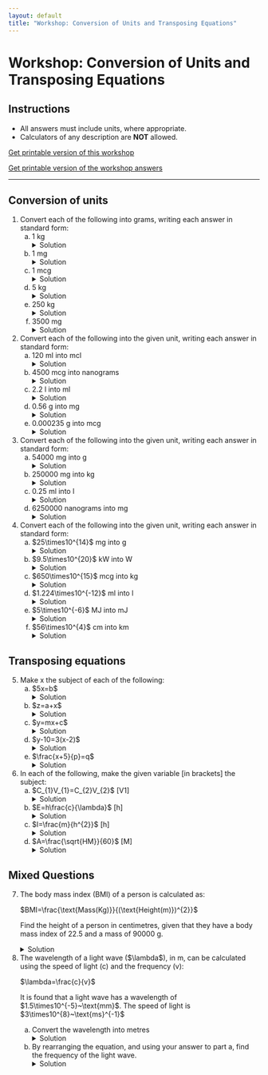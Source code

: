 ```yaml
---
layout: default
title: "Workshop: Conversion of Units and Transposing Equations"
---
```


<h1>Workshop: Conversion of Units and Transposing Equations</h1>

<div class="instructions">
    <h2>Instructions</h2>
    <ul>
        <li>All answers must include units, where appropriate.</li>
        <li>Calculators of any description are <strong>NOT</strong> allowed.</li>
    </ul>
</div>
<p><a href="pha4010y_ws2.pdf">Get printable version of this workshop</a></p>
<p><a href="pha4010y_ws2_answers.pdf">Get printable version of the workshop answers</a></p>
<hr>

<h2>Conversion of units</h2>
<ol>
    <li>Convert each of the following into grams, writing each answer in standard form:
        <ol type="a">
            <li>1 kg
                <details class="solution-details">
                    <summary>Solution</summary>
                    <div class="solution-content">
                        <p>$\textbf{$1 \times 10^{3}~\text{g}$}$</p>
                    </div>
                </details>
            </li>
            <li>1 mg
                <details class="solution-details">
                    <summary>Solution</summary>
                    <div class="solution-content">
                        <p>$\textbf{$1 \times 10^{-3}~\text{g}$}$</p>
                    </div>
                </details>
            </li>
            <li>1 mcg
                <details class="solution-details">
                    <summary>Solution</summary>
                    <div class="solution-content">
                        <p>$\textbf{$1 \times 10^{-6}~\text{g}$}$</p>
                    </div>
                </details>
            </li>
            <li>5 kg
                <details class="solution-details">
                    <summary>Solution</summary>
                    <div class="solution-content">
                        <p>$\textbf{$5 \times 10^{3}~\text{g}$}$</p>
                    </div>
                </details>
            </li>
            <li>250 kg
                <details class="solution-details">
                    <summary>Solution</summary>
                    <div class="solution-content">
                        <p>$250~\text{kg} = \textbf{$2.5 \times 10^{5}~\text{g}$}$</p>
                    </div>
                </details>
            </li>
            <li>3500 mg
                <details class="solution-details">
                    <summary>Solution</summary>
                    <div class="solution-content">
                        <p>$3500~\text{mg} = \textbf{$3.5 \times 10^{0}~\text{g}$}$</p>
                    </div>
                </details>
            </li>
        </ol>
    </li>
    <li>Convert each of the following into the given unit, writing each answer in standard form:
        <ol type="a">
            <li>120 ml into mcl
                <details class="solution-details">
                    <summary>Solution</summary>
                    <div class="solution-content">
                        <p>$120~\text{ml} = \textbf{$1.2 \times 10^{5}~\text{mcl}$}$</p>
                    </div>
                </details>
            </li>
            <li>4500 mcg into nanograms
                <details class="solution-details">
                    <summary>Solution</summary>
                    <div class="solution-content">
                        <p>$4500~\text{mcg} = \textbf{$4.5 \times 10^{6}~\text{ng}$}$</p>
                    </div>
                </details>
            </li>
            <li>2.2 l into ml
                <details class="solution-details">
                    <summary>Solution</summary>
                    <div class="solution-content">
                        <p>$2.2~\text{l} = \textbf{$2.2 \times 10^{3}~\text{ml}$}$</p>
                    </div>
                </details>
            </li>
            <li>0.56 g into mg
                <details class="solution-details">
                    <summary>Solution</summary>
                    <div class="solution-content">
                        <p>$0.56~\text{g} = \textbf{$5.6 \times 10^{2}~\text{mg}$}$</p>
                    </div>
                </details>
            </li>
            <li>0.000235 g into mcg
                <details class="solution-details">
                    <summary>Solution</summary>
                    <div class="solution-content">
                        <p>$0.000235~\text{g} = \textbf{$2.35 \times 10^{2}~\text{mcg}$}$</p>
                    </div>
                </details>
            </li>
        </ol>
    </li>
    <li>Convert each of the following into the given unit, writing each answer in standard form:
        <ol type="a">
            <li>54000 mg into g
                <details class="solution-details">
                    <summary>Solution</summary>
                    <div class="solution-content">
                        <p>$54000~\text{mg} = \textbf{$5.4 \times 10^{1}~\text{g}$}$</p>
                    </div>
                </details>
            </li>
            <li>250000 mg into kg
                <details class="solution-details">
                    <summary>Solution</summary>
                    <div class="solution-content">
                        <p>$250000~\text{mg} = \textbf{$2.5 \times 10^{-1}~\text{kg}$}$</p>
                    </div>
                </details>
            </li>
            <li>0.25 ml into l
                <details class="solution-details">
                    <summary>Solution</summary>
                    <div class="solution-content">
                        <p>$0.25~\text{ml} = \textbf{$2.5 \times 10^{-4}~\text{l}$}$</p>
                    </div>
                </details>
            </li>
            <li>6250000 nanograms into mg
                <details class="solution-details">
                    <summary>Solution</summary>
                    <div class="solution-content">
                        <p>$6250000~\text{nanograms} = \textbf{$6.25 \times 10^{0}~\text{mg}$}$</p>
                    </div>
                </details>
            </li>
        </ol>
    </li>
    <li>Convert each of the following into the given unit, writing each answer in standard form:
        <ol type="a">
            <li>$25\times10^{14}$ mg into g
                <details class="solution-details">
                    <summary>Solution</summary>
                    <div class="solution-content">
                        <p>$25 \times 10^{14}~\text{mg} = \textbf{$2.5 \times 10^{12}~\text{g}$}$</p>
                    </div>
                </details>
            </li>
            <li>$9.5\times10^{20}$ kW into W
                <details class="solution-details">
                    <summary>Solution</summary>
                    <div class="solution-content">
                        <p>$9.5 \times 10^{20}~\text{kW} = \textbf{$9.5 \times 10^{23}~\text{W}$}$</p>
                    </div>
                </details>
            </li>
            <li>$650\times10^{15}$ mcg into kg
                <details class="solution-details">
                    <summary>Solution</summary>
                    <div class="solution-content">
                        <p>$650 \times 10^{15}~\text{mcg} = \textbf{$6.5 \times 10^{8}~\text{kg}$}$</p>
                    </div>
                </details>
            </li>
            <li>$1.224\times10^{-12}$ ml into l
                <details class="solution-details">
                    <summary>Solution</summary>
                    <div class="solution-content">
                        <p>$1.224 \times 10^{-12}~\text{ml} = \textbf{$1.224 \times 10^{-15}~\text{l}$}$</p>
                    </div>
                </details>
            </li>
            <li>$5\times10^{-6}$ MJ into mJ
                <details class="solution-details">
                    <summary>Solution</summary>
                    <div class="solution-content">
                        <p>$5 \times 10^{-6}~\text{MJ} = \textbf{$5 \times 10^{3}~\text{mJ}$}$</p>
                    </div>
                </details>
            </li>
            <li>$56\times10^{4}$ cm into km
                <details class="solution-details">
                    <summary>Solution</summary>
                    <div class="solution-content">
                        <p>$56 \times 10^{4}~\text{cm} = \textbf{$5.6 \times 10^{0}~\text{km}$}$</p>
                    </div>
                </details>
            </li>
        </ol>
    </li>
</ol>

<h2>Transposing equations</h2>
<ol start="5">
    <li>Make x the subject of each of the following:
        <ol type="a">
            <li>$5x=b$
                <details class="solution-details">
                    <summary>Solution</summary>
                    <div class="solution-content">
                        <p>$\frac{5x}{5}=\frac{b}{5}$</p>
                        <p>$\implies \textbf{$x=\frac{b}{5}$}$</p>
                    </div>
                </details>
            </li>
            <li>$z=a+x$
                <details class="solution-details">
                    <summary>Solution</summary>
                    <div class="solution-content">
                        <p>$z-a=a+x-a$</p>
                        <p>$\implies \textbf{$x=z-a$}$</p>
                    </div>
                </details>
            </li>
            <li>$y=mx+c$
                <details class="solution-details">
                    <summary>Solution</summary>
                    <div class="solution-content">
                        <p>$y-c=mx+c-c$</p>
                        <p>$y-c=mx$</p>
                        <p>$\frac{y-c}{m}=\frac{mx}{m}$</p>
                        <p>$\implies \textbf{$x=\frac{y-c}{m}$}$</p>
                    </div>
                </details>
            </li>
            <li>$y-10=3(x-2)$
                <details class="solution-details">
                    <summary>Solution</summary>
                    <div class="solution-content">
                        <p>$y-10=3x-6$</p>
                        <p>$y-10+6=3x$</p>
                        <p>$\frac{y-4}{3}=x$</p>
                        <p>$\implies \textbf{$x=\frac{y-4}{3}$}$</p>
                    </div>
                </details>
            </li>
            <li>$\frac{x+5}{p}=q$
                <details class="solution-details">
                    <summary>Solution</summary>
                    <div class="solution-content">
                        <p>$x+5=pq$</p>
                        <p>$\implies \textbf{$x=pq-5$}$</p>
                    </div>
                </details>
            </li>
        </ol>
    </li>
    <li>In each of the following, make the given variable [in brackets] the subject:
        <ol type="a">
            <li>$C_{1}V_{1}=C_{2}V_{2}$ [V1]
                <details class="solution-details">
                    <summary>Solution</summary>
                    <div class="solution-content">
                        <p>$\frac{C_{1}V_{1}}{C_{1}}=\frac{C_{2}V_{2}}{C_{1}}$</p>
                        <p>$\implies \textbf{$V_{1}=\frac{C_{2}V_{2}}{C_{1}}$}$</p>
                    </div>
                </details>
            </li>
            <li>$E=h\frac{c}{\lambda}$ [h]
                <details class="solution-details">
                    <summary>Solution</summary>
                    <div class="solution-content">
                        <p>$E\lambda=hc$</p>
                        <p>$\frac{E\lambda}{c}=h$</p>
                        <p>$\implies \textbf{$h=\frac{E\lambda}{c}$}$</p>
                    </div>
                </details>
            </li>
            <li>$I=\frac{m}{h^{2}}$ [h]
                <details class="solution-details">
                    <summary>Solution</summary>
                    <div class="solution-content">
                        <p>$Ih^{2}=m$</p>
                        <p>$h^{2}=\frac{m}{I}$</p>
                        <p>$\implies \textbf{$h=\sqrt{\frac{m}{I}}$}$</p>
                    </div>
                </details>
            </li>
            <li>$A=\frac{\sqrt{HM}}{60}$ [M]
                <details class="solution-details">
                    <summary>Solution</summary>
                    <div class="solution-content">
                        <p>$60A=\sqrt{HM}$</p>
                        <p>$(60A)^{2}=HM$</p>
                        <p>$\frac{3600A^{2}}{H}=M$</p>
                        <p>$\implies \textbf{$M=\frac{3600A^{2}}{H}$}$</p>
                    </div>
                </details>
            </li>
        </ol>
    </li>
</ol>

<h2>Mixed Questions</h2>
<ol start="7">
    <li>The body mass index (BMI) of a person is calculated as:
        <p>$BMI=\frac{\text{Mass(Kg)}}{(\text{Height(m)})^{2}}$</p>
        <p>Find the height of a person in centimetres, given that they have a body mass index of 22.5 and a mass of 90000 g.</p>
        <details class="solution-details">
            <summary>Solution</summary>
            <div class="solution-content">
                <p>Convert mass to kg: $90000~\text{g} = 90~\text{kg}$</p>
                <p>$22.5=\frac{90}{h^{2}}$</p>
                <p>$22.5h^{2}=90$</p>
                <p>$h^{2}=\frac{90}{22.5}$</p>
                <p>$h^{2}=4$</p>
                <p>$h=\sqrt{4}=\textbf{2 m}$</p>
                <p>Convert height to cm: $2~\text{m} = \textbf{200 cm}$</p>
            </div>
        </details>
    </li>
    <li>The wavelength of a light wave ($\lambda$), in m, can be calculated using the speed of light (c) and the frequency (v):
        <p>$\lambda=\frac{c}{v}$</p>
        <p>It is found that a light wave has a wavelength of $1.5\times10^{-5}~\text{mm}$. The speed of light is $3\times10^{8}~\text{ms}^{-1}$</p>
        <ol type="a">
            <li>Convert the wavelength into metres
                <details class="solution-details">
                    <summary>Solution</summary>
                    <div class="solution-content">
                        <p>$1.5\times10^{-5}~\text{mm} \times 10^{-3}~\text{m/mm} = \textbf{$1.5\times10^{-8}~\text{m}$}$</p>
                    </div>
                </details>
            </li>
            <li>By rearranging the equation, and using your answer to part a, find the frequency of the light wave.
                <details class="solution-details">
                    <summary>Solution</summary>
                    <div class="solution-content">
                        <p>From $\lambda = \frac{c}{v}$, rearrange for v:</p>
                        <p>$\lambda v = c$</p>
                        <p>$v = \frac{c}{\lambda}$</p>
                        <p>$v = \frac{3\times10^{8}~\text{ms}^{-1}}{1.5\times10^{-8}~\text{m}}$</p>
                        <p>$v = \frac{3}{1.5} \times \frac{10^{8}}{10^{-8}}~\text{s}^{-1}$</p>
                        <p>$v = 2 \times 10^{8 - (-8)}~\text{s}^{-1}$</p>
                        <p>$v = \textbf{$2 \times 10^{16}~\text{s}^{-1}$}$</p>
                    </div>
                </details>
            </li>
        </ol>
    </li>
</ol>
